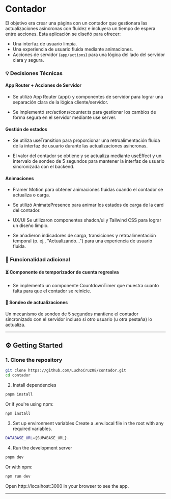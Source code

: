 # Contador

El objetivo era crear una página con un contador que gestionara las actualizaciones asíncronas con fluidez e incluyera un tiempo de espera entre acciones. Esta aplicación se diseñó para ofrecer:

- Una interfaz de usuario limpia.
- Una experiencia de usuario fluida mediante animaciones.
- Acciones de servidor (`app/actions`) para una lógica del lado del servidor clara y segura.

### 💡 Decisiones Técnicas
#### App Router + Acciones de Servidor
- Se utilizó App Router (app/) y componentes de servidor para lograr una separación clara de la lógica cliente/servidor.

- Se implementó src/actions/counter.ts para gestionar los cambios de forma segura en el servidor mediante use server.

#### Gestión de estados
- Se utiliza useTransition para proporcionar una retroalimentación fluida de la interfaz de usuario durante las actualizaciones asíncronas.

- El valor del contador se obtiene y se actualiza mediante useEffect y un intervalo de sondeo de 5 segundos para mantener la interfaz de usuario sincronizada con el backend.

#### Animaciones
- Framer Motion para obtener animaciones fluidas cuando el contador se actualiza o carga.

- Se utilizó AnimatePresence para animar los estados de carga de la card del contador.

- UX/UI
Se utilizaron componentes shadcn/ui y Tailwind CSS para lograr un diseño limpio.

- Se añadieron indicadores de carga, transiciones y retroalimentación temporal (p. ej., "Actualizando...") para una experiencia de usuario fluida.

### 🔁 Funcionalidad adicional
#### ⏳ Componente de temporizador de cuenta regresiva
- Se implementó un componente CountdownTimer que muestra cuanto falta para que el contador se reinicie.

#### 🔄 Sondeo de actualizaciones
Un mecanismo de sondeo de 5 segundos mantiene el contador sincronizado con el servidor incluso si otro usuario (u otra pestaña) lo actualiza.

---

## ⚙️ Getting Started

### 1. Clone the repository

```bash
git clone https://github.com/LuchoCruz08/contador.git
cd contador
```
2. Install dependencies
```bash
pnpm install
```
Or if you're using npm:
```bash
npm install
```
3. Set up environment variables
Create a .env.local file in the root with any required variables.
```bash
DATABASE_URL={SUPABASE_URL}.
```
4. Run the development server
```bash
pnpm dev
```
Or with npm:
```bash
npm run dev
```
Open http://localhost:3000 in your browser to see the app.

---


